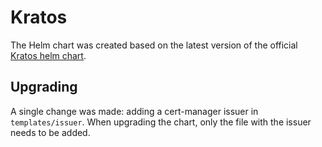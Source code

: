 # Kratos

The Helm chart was created based on the latest version of the official [Kratos helm chart](https://github.com/ory/k8s/tree/master/helm/charts/kratos).

## Upgrading

A single change was made: adding a cert-manager issuer in `templates/issuer`. When upgrading the chart, only the file with the issuer needs to be added.

